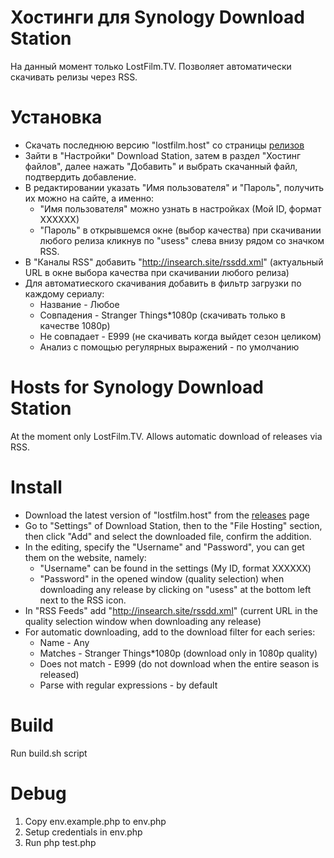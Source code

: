 # Хостинги для Synology Download Station
На данный момент только LostFilm.TV. Позволяет автоматически скачивать релизы через RSS.

# Установка
* Скачать последнюю версию "lostfilm.host" со страницы [релизов](https://github.com/evd/synology-hosts/releases)
* Зайти в "Настройки" Download Station, затем в раздел "Хостинг файлов", далее нажать "Добавить" и выбрать скачанный файл, подтвердить добавление.
* В редактировании указать "Имя пользователя" и "Пароль", получить их можно на сайте, а именно:
    - "Имя пользователя" можно узнать в настройках (Мой ID, формат ХХХХХХ)
    - "Пароль" в открывшемся окне (выбор качества) при скачивании любого релиза кликнув по "usess" слева внизу рядом со значком RSS.
* В "Каналы RSS" добавить "http://insearch.site/rssdd.xml" (актуальный URL в окне выбора качества при скачивании любого релиза)
* Для автоматиеского скачивания добавить в фильтр загрузки по каждому сериалу:
  - Название - Любое
  - Совпадения - Stranger Things*1080p (скачивать только в качестве 1080p)
  - Не совпадает - E999 (не скачивать когда выйдет сезон целиком)
  - Анализ с помощью регулярных выражений - по умолчанию

# Hosts for Synology Download Station
At the moment only LostFilm.TV. Allows automatic download of releases via RSS.

# Install
* Download the latest version of "lostfilm.host" from the [releases](https://github.com/evd/synology-hosts/releases) page
* Go to "Settings" of Download Station, then to the "File Hosting" section, then click "Add" and select the downloaded file, confirm the addition.
* In the editing, specify the "Username" and "Password", you can get them on the website, namely:
    - "Username" can be found in the settings (My ID, format ХХХХХХ)
    - "Password" in the opened window (quality selection) when downloading any release by clicking on "usess" at the bottom left next to the RSS icon.
* In "RSS Feeds" add "http://insearch.site/rssdd.xml" (current URL in the quality selection window when downloading any release)
* For automatic downloading, add to the download filter for each series:
    - Name - Any
    - Matches - Stranger Things*1080p (download only in 1080p quality)
    - Does not match - E999 (do not download when the entire season is released)
    - Parse with regular expressions - by default
    
# Build
Run build.sh script

# Debug
1. Copy env.example.php to env.php
2. Setup credentials in env.php
3. Run php test.php
